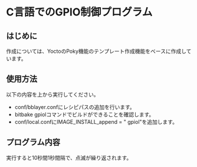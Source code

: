 # C言語でのGPIO制御プログラム

## はじめに
作成については、YoctoのPoky機能のテンプレート作成機能をベースに作成しています。
## 使用方法
以下の内容を上から実行してください。
* conf/bblayer.confにレシピパスの追加を行います。
* bitbake gpiolコマンドでビルドができることを確認します。
* conf/local.confにIMAGE_INSTALL_append = " gpiol"を追加します。
## プログラム内容
実行すると10秒間1秒間隔で、点滅が繰り返されます。
